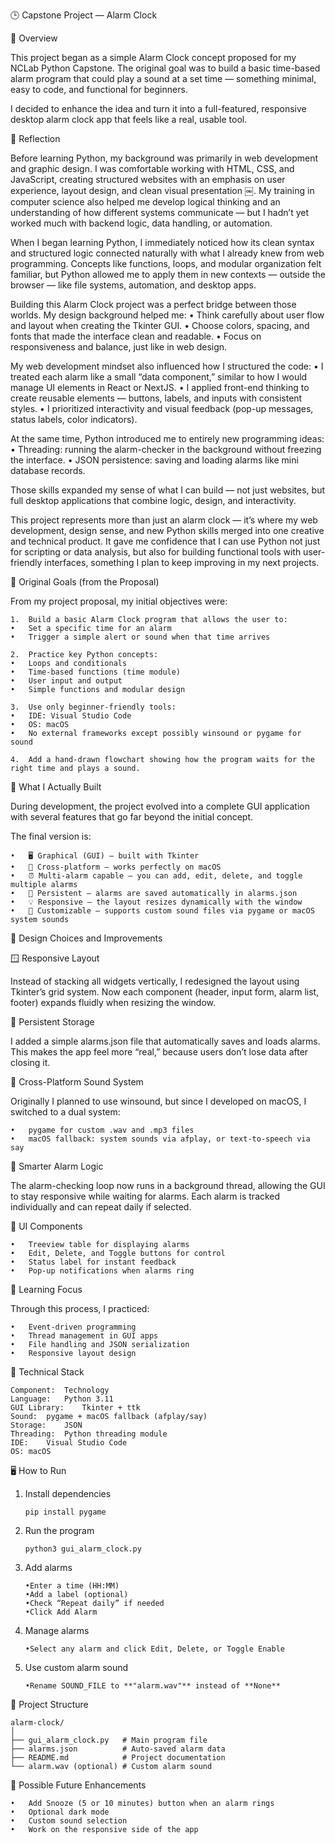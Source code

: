 🕒 Capstone Project — Alarm Clock

📘 Overview

This project began as a simple Alarm Clock concept proposed for my NCLab Python Capstone.
The original goal was to build a basic time-based alarm program that could play a sound at a set time — something minimal, easy to code, and functional for beginners.

I decided to enhance the idea and turn it into a full-featured, responsive desktop alarm clock app that feels like a real, usable tool.

💭 Reflection

Before learning Python, my background was primarily in web development and graphic design.
I was comfortable working with HTML, CSS, and JavaScript, creating structured websites with an emphasis on user experience, layout design, and clean visual presentation ￼. My training in computer science also helped me develop logical thinking and an understanding of how different systems communicate — but I hadn’t yet worked much with backend logic, data handling, or automation.

When I began learning Python, I immediately noticed how its clean syntax and structured logic connected naturally with what I already knew from web programming.
Concepts like functions, loops, and modular organization felt familiar, but Python allowed me to apply them in new contexts — outside the browser — like file systems, automation, and desktop apps.

Building this Alarm Clock project was a perfect bridge between those worlds.
My design background helped me:
	•	Think carefully about user flow and layout when creating the Tkinter GUI.
	•	Choose colors, spacing, and fonts that made the interface clean and readable.
	•	Focus on responsiveness and balance, just like in web design.

My web development mindset also influenced how I structured the code:
	•	I treated each alarm like a small “data component,” similar to how I would manage UI elements in React or NextJS.
	•	I applied front-end thinking to create reusable elements — buttons, labels, and inputs with consistent styles.
	•	I prioritized interactivity and visual feedback (pop-up messages, status labels, color indicators).

At the same time, Python introduced me to entirely new programming ideas:
	•	Threading: running the alarm-checker in the background without freezing the interface.
	•	JSON persistence: saving and loading alarms like mini database records.

Those skills expanded my sense of what I can build — not just websites, but full desktop applications that combine logic, design, and interactivity.

This project represents more than just an alarm clock — it’s where my web development, design sense, and new Python skills merged into one creative and technical product.
It gave me confidence that I can use Python not just for scripting or data analysis, but also for building functional tools with user-friendly interfaces, something I plan to keep improving in my next projects.

🎯 Original Goals (from the Proposal)

From my project proposal, my initial objectives were:

	1.	Build a basic Alarm Clock program that allows the user to:
	•	Set a specific time for an alarm
	•	Trigger a simple alert or sound when that time arrives
	
	2.	Practice key Python concepts:
	•	Loops and conditionals
	•	Time-based functions (time module)
	•	User input and output
	•	Simple functions and modular design
	
	3.	Use only beginner-friendly tools:
	•	IDE: Visual Studio Code
	•	OS: macOS
	•	No external frameworks except possibly winsound or pygame for sound
	
	4.	Add a hand-drawn flowchart showing how the program waits for the right time and plays a sound.


🚀 What I Actually Built

During development, the project evolved into a complete GUI application with several features that go far beyond the initial concept.

The final version is:

	•	🖥 Graphical (GUI) — built with Tkinter
	•	🎵 Cross-platform — works perfectly on macOS
	•	⏰ Multi-alarm capable — you can add, edit, delete, and toggle multiple alarms
	•	💾 Persistent — alarms are saved automatically in alarms.json
	•	💡 Responsive — the layout resizes dynamically with the window
	•	🔔 Customizable — supports custom sound files via pygame or macOS system sounds



🧩 Design Choices and Improvements


🪟 Responsive Layout

Instead of stacking all widgets vertically, I redesigned the layout using Tkinter’s grid system.
Now each component (header, input form, alarm list, footer) expands fluidly when resizing the window.

💾 Persistent Storage

I added a simple alarms.json file that automatically saves and loads alarms.
This makes the app feel more “real,” because users don’t lose data after closing it.

🎵 Cross-Platform Sound System

Originally I planned to use winsound, but since I developed on macOS, I switched to a dual system:

	•	pygame for custom .wav and .mp3 files
	•	macOS fallback: system sounds via afplay, or text-to-speech via say

🧠 Smarter Alarm Logic

The alarm-checking loop now runs in a background thread, allowing the GUI to stay responsive while waiting for alarms.
Each alarm is tracked individually and can repeat daily if selected.

🧱 UI Components

	•	Treeview table for displaying alarms
	•	Edit, Delete, and Toggle buttons for control
	•	Status label for instant feedback
	•	Pop-up notifications when alarms ring

🧠 Learning Focus

Through this process, I practiced:

	•	Event-driven programming
	•	Thread management in GUI apps
	•	File handling and JSON serialization
	•	Responsive layout design


🧰 Technical Stack

    Component:	Technology
    Language:	Python 3.11
    GUI Library:	Tkinter + ttk
    Sound:	pygame + macOS fallback (afplay/say)
    Storage:	JSON
    Threading:	Python threading module
    IDE:	Visual Studio Code
    OS:	macOS



🖥 How to Run


1.	Install dependencies

        pip install pygame


2.	Run the program

        python3 gui_alarm_clock.py


3.	Add alarms

        •Enter a time (HH:MM)
        •Add a label (optional)
        •Check “Repeat daily” if needed
        •Click Add Alarm

4.	Manage alarms
	
        •Select any alarm and click Edit, Delete, or Toggle Enable
		
5.  Use custom alarm sound
         
		•Rename SOUND_FILE to **"alarm.wav"** instead of **None**

📂 Project Structure


    alarm-clock/
    │
    ├── gui_alarm_clock.py   # Main program file
    ├── alarms.json          # Auto-saved alarm data
    ├── README.md            # Project documentation
    └── alarm.wav (optional) # Custom alarm sound



🌱 Possible Future Enhancements


	•	Add Snooze (5 or 10 minutes) button when an alarm rings
	•	Optional dark mode
	•	Custom sound selection 
    •	Work on the responsive side of the app

